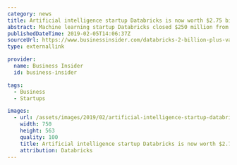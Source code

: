 ```yaml
---
category: news
title: Artificial intelligence startup Databricks is now worth $2.75 billion after raising $250 million from Andreessen Horowitz and Microsoft
abstract: Machine learning startup Databricks closed $250 million from Andreessen Horowitz, Microsoft and more. CEO Ali Ghodsi explains how it grew so fast.
publishedDateTime: 2019-02-05T14:06:37Z
sourceUrl: https://www.businessinsider.com/databricks-2-billion-plus-valuation-funding-andreessen-horowitz-2019-2
type: externallink

provider:
  name: Business Insider
  id: business-insider

tags:
  - Business
  - Startups

images:
  - url: /assets/images/2019/02/artificial-intelligence-startup-databricks-is-now-worth-2-75-billion-after-raising-250-million-from-andreessen-horowitz-and-microsoft-1.jpg
    width: 750
    height: 563
    quality: 100
    title: Artificial intelligence startup Databricks is now worth $2.75 billion after raising $250 million from Andreessen Horowitz and Microsoft
    attribution: Databricks
---
```

